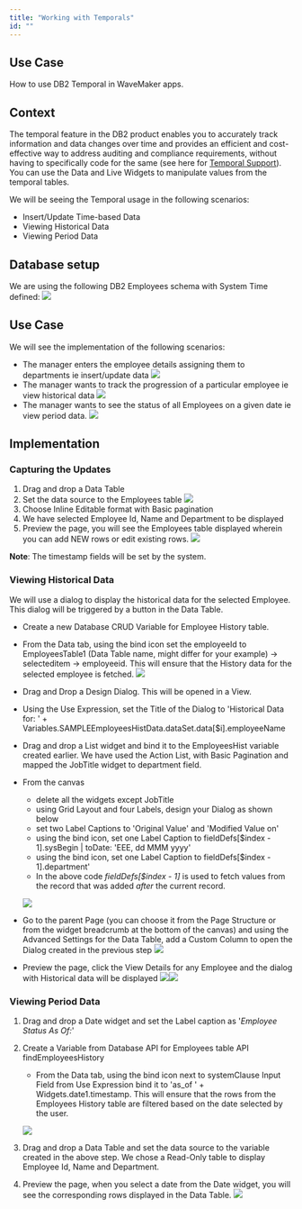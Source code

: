 ```yaml
---
title: "Working with Temporals"
id: ""
---
```


## Use Case

How to use DB2 Temporal in WaveMaker apps.

## Context

The temporal feature in the DB2 product enables you to accurately track information and data changes over time and provides an efficient and cost-effective way to address auditing and compliance requirements, without having to specifically code for the same (see here for [Temporal Support](/learn/app-development/services/database-services/temporal-support/)). You can use the Data and Live Widgets to manipulate values from the temporal tables.

We will be seeing the Temporal usage in the following scenarios:

- Insert/Update Time-based Data
- Viewing Historical Data
- Viewing Period Data

## Database setup

We are using the following DB2 Employees schema with System Time defined: [![](/learn/assets/dbtemp_ex1.png)](/learn/assets/dbtemp_ex1.png)

## Use Case

We will see the implementation of the following scenarios:

- The manager enters the employee details assigning them to departments ie insert/update data [![](/learn/assets/dbtemp_ex2.png)](/learn/assets/dbtemp_ex2.png)
- The manager wants to track the progression of a particular employee ie view historical data [![](/learn/assets/dbtemp_ex3.png)](/learn/assets/dbtemp_ex3.png)
- The manager wants to see the status of all Employees on a given date ie view period data. [![](/learn/assets/dbtemp_ex4.png)](/learn/assets/dbtemp_ex4.png)

## Implementation

### Capturing the Updates

1. Drag and drop a Data Table
2. Set the data source to the Employees table [![](/learn/assets/dbtemp_ex2a_dt.png)](/learn/assets/dbtemp_ex2a_dt.png)
3. Choose Inline Editable format with Basic pagination
4. We have selected Employee Id, Name and Department to be displayed
5. Preview the page, you will see the Employees table displayed wherein you can add NEW rows or edit existing rows. [![](/learn/assets/dbtemp_ex2a.png)](/learn/assets/dbtemp_ex2a.png)

**Note**: The timestamp fields will be set by the system.

### Viewing Historical Data

We will use a dialog to display the historical data for the selected Employee. This dialog will be triggered by a button in the Data Table.

- Create a new Database CRUD Variable for Employee History table.
- From the Data tab, using the bind icon set the employeeId to EmployeesTable1 (Data Table name, might differ for your example) -> selecteditem -> employeeid. This will ensure that the History data for the selected employee is fetched. [![](/learn/assets/dbtemp_ex3_var.png)](/learn/assets/dbtemp_ex3_var.png)
- Drag and Drop a Design Dialog. This will be opened in a View.
- Using the Use Expression, set the Title of the Dialog to 'Historical Data for: ' + Variables.SAMPLEEmployeesHistData.dataSet.data\[$i\].employeeName
- Drag and drop a List widget and bind it to the EmployeesHist variable created earlier. We have used the Action List, with Basic Pagination and mapped the JobTitle widget to department field.
- From the canvas
    
    - delete all the widgets except JobTitle
    - using Grid Layout and four Labels, design your Dialog as shown below
    - set two Label Captions to 'Original Value' and 'Modified Value on'
    - using the bind icon, set one Label Caption to fieldDefs\[$index - 1\].sysBegin | toDate: 'EEE, dd MMM yyyy'
    - using the bind icon, set one Label Caption to fieldDefs\[$index - 1\].department'
    - In the above code _fieldDefs\[$index - 1\]_ is used to fetch values from the record that was added _after_ the current record.
    
    [![](/learn/assets/dbtemp_ex3_dialog.png)](/learn/assets/dbtemp_ex3_dialog.png)
- Go to the parent Page (you can choose it from the Page Structure or from the widget breadcrumb at the bottom of the canvas) and using the Advanced Settings for the Data Table, add a Custom Column to open the Dialog created in the previous step [![](/learn/assets/dbtemp_ex3_dt.png)](/learn/assets/dbtemp_ex3_dt.png)
- Preview the page, click the View Details for any Employee and the dialog with Historical data will be displayed [![](/learn/assets/dbtemp_ex2.png)](/learn/assets/dbtemp_ex2.png)[![](/learn/assets/dbtemp_ex3.png)](/learn/assets/dbtemp_ex3.png)

### Viewing Period Data

1. Drag and drop a Date widget and set the Label caption as '_Employee Status As Of:_'
2. Create a Variable from Database API for Employees table API findEmployeesHistory
    
    - From the Data tab, using the bind icon next to systemClause Input Field from Use Expression bind it to 'as\_of ' + Widgets.date1.timestamp. This will ensure that the rows from the Employees History table are filtered based on the date selected by the user.
    
    [![](/learn/assets/dbtemp_ex5.png)](/learn/assets/dbtemp_ex5.png)
3. Drag and drop a Data Table and set the data source to the variable created in the above step. We chose a Read-Only table to display Employee Id, Name and Department.
4. Preview the page, when you select a date from the Date widget, you will see the corresponding rows displayed in the Data Table. [![](/learn/assets/dbtemp_ex4.png)](/learn/assets/dbtemp_ex4.png)
